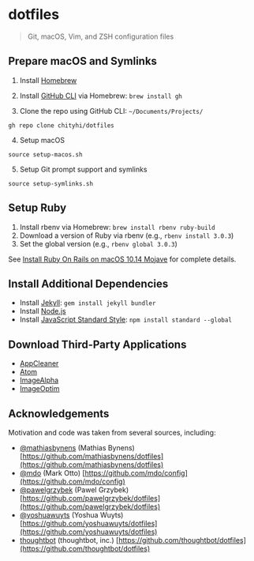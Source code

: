 # dotfiles
> Git, macOS, Vim, and ZSH configuration files


## Prepare macOS and Symlinks

1. Install [Homebrew](https://brew.sh)

2. Install [GitHub CLI](https://cli.github.com) via Homebrew: `brew install gh`

3. Clone the repo using GitHub CLI: `~/Documents/Projects/`

```
gh repo clone chityhi/dotfiles
```

4. Setup macOS

```
source setup-macos.sh
```

5. Setup Git prompt support and symlinks

```
source setup-symlinks.sh
```

## Setup Ruby
1. Install rbenv via Homebrew: `brew install rbenv ruby-build`
2. Download a version of Ruby via rbenv (e.g., `rbenv install 3.0.3`)
3. Set the global version (e.g., `rbenv global 3.0.3`)

See [Install Ruby On Rails on macOS 10.14 Mojave](https://gorails.com/setup/osx/10.14-mojave) for complete details.

## Install Additional Dependencies
- Install [Jekyll](https://jekyllrb.com): `gem install jekyll bundler`
- Install [Node.js](https://nodejs.org/en/)
- Install [JavaScript Standard Style](https://standardjs.com): `npm install standard --global`

## Download Third-Party Applications
- [AppCleaner](https://freemacsoft.net/appcleaner/)
- [Atom](https://atom.io)
- [ImageAlpha](https://pngmini.com)
- [ImageOptim](https://imageoptim.com/howto.html)

## Acknowledgements
Motivation and code was taken from several sources, including:
- [@mathiasbynens](https://github.com/mathiasbynens) (Mathias Bynens) [https://github.com/mathiasbynens/dotfiles](https://github.com/mathiasbynens/dotfiles)
- [@mdo](https://github.com/mdo) (Mark Otto) [https://github.com/mdo/config](https://github.com/mdo/config)
- [@pawelgrzybek](https://github.com/pawelgrzybek) (Pawel Grzybek) [https://github.com/pawelgrzybek/dotfiles](https://github.com/pawelgrzybek/dotfiles)
- [@yoshuawuyts](https://github.com/yoshuawuyts) (Yoshua Wuyts) [https://github.com/yoshuawuyts/dotfiles](https://github.com/yoshuawuyts/dotfiles)
- [thoughtbot](https://github.com/thoughtbot) (thoughtbot, inc.) [https://github.com/thoughtbot/dotfiles](https://github.com/thoughtbot/dotfiles)
